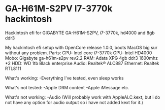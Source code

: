 # GA-H61M-S2PV I7-3770k hackintosh
Hackintosh efi for GIGABYTE GA-H61M-S2PV, i7-3770k, hd4000 and 8gb ddr3


My hackintosh efi setup with OpenCore release 1.0.0, boots MacOS big sur without any problem.
Parts:
CPU: Intel core i7-3770k
GPU: Intel HD4000
Mobo: Gigabyte ga-h61m-s2pv rev2.2
RAM: Adata XPG 4gb ddr3 1600mhz *2
HDD: WD 1tb Black enterprise
Audio: Realtek® ALC887
Ethernet: Realtek RTL8111

What's working:
-Everything I've tested, even sleep works

What's not tested:
-Apple DRM content
-Apple iMessage etc.

What's not working:
-Audio (Will probably work with AppleALC.kext, but i do not have any option for audio output so i have not added kext for it.)
